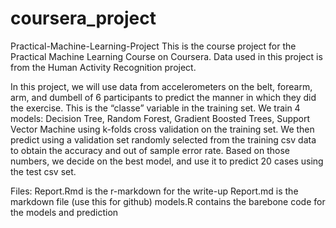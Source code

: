 # coursera_project
Practical-Machine-Learning-Project
This is the course project for the Practical Machine Learning Course on Coursera. Data used in this project is from the Human Activity Recognition project.

In this project, we will use data from accelerometers on the belt, forearm, arm, and dumbell of 6 participants to predict the manner in which they did the exercise. This is the “classe” variable in the training set. We train 4 models: Decision Tree, Random Forest, Gradient Boosted Trees, Support Vector Machine using k-folds cross validation on the training set. We then predict using a validation set randomly selected from the training csv data to obtain the accuracy and out of sample error rate. Based on those numbers, we decide on the best model, and use it to predict 20 cases using the test csv set.

Files: Report.Rmd is the r-markdown for the write-up Report.md is the markdown file (use this for github) models.R contains the barebone code for the models and prediction
